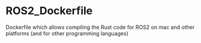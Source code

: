 # ROS2_Dockerfile
Dockerfile which allows compiling the Rust code for ROS2 on mac and other platforms (and for other programming languages)
